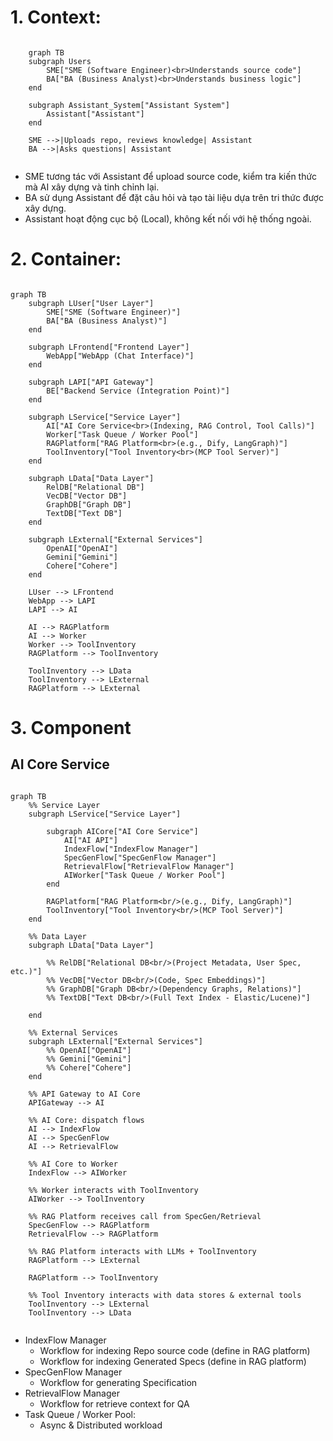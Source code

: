 
# 1. Context:

```mermaid

    graph TB
    subgraph Users
        SME["SME (Software Engineer)<br>Understands source code"]
        BA["BA (Business Analyst)<br>Understands business logic"]
    end

    subgraph Assistant_System["Assistant System"]
        Assistant["Assistant"]
    end

    SME -->|Uploads repo, reviews knowledge| Assistant
    BA -->|Asks questions| Assistant


```

- SME tương tác với Assistant để upload source code, kiểm tra kiến thức mà AI xây dựng và tinh chỉnh lại.
- BA sử dụng Assistant để đặt câu hỏi và tạo tài liệu dựa trên tri thức được xây dựng.
- Assistant hoạt động cục bộ (Local), không kết nối với hệ thống ngoài.

# 2. Container:

```mermaid

graph TB
    subgraph LUser["User Layer"]
        SME["SME (Software Engineer)"]
        BA["BA (Business Analyst)"]
    end

    subgraph LFrontend["Frontend Layer"]
        WebApp["WebApp (Chat Interface)"]
    end

    subgraph LAPI["API Gateway"]
        BE["Backend Service (Integration Point)"]
    end

    subgraph LService["Service Layer"]
        AI["AI Core Service<br>(Indexing, RAG Control, Tool Calls)"]
        Worker["Task Queue / Worker Pool"]
        RAGPlatform["RAG Platform<br>(e.g., Dify, LangGraph)"]
        ToolInventory["Tool Inventory<br>(MCP Tool Server)"]
    end

    subgraph LData["Data Layer"]
        RelDB["Relational DB"]
        VecDB["Vector DB"]
        GraphDB["Graph DB"]
        TextDB["Text DB"]
    end

    subgraph LExternal["External Services"]
        OpenAI["OpenAI"]
        Gemini["Gemini"]
        Cohere["Cohere"]
    end

    LUser --> LFrontend
    WebApp --> LAPI
    LAPI --> AI

    AI --> RAGPlatform
    AI --> Worker
    Worker --> ToolInventory
    RAGPlatform --> ToolInventory

    ToolInventory --> LData
    ToolInventory --> LExternal
    RAGPlatform --> LExternal

```

# 3. Component

## AI Core Service
```mermaid

graph TB
    %% Service Layer
    subgraph LService["Service Layer"]

        subgraph AICore["AI Core Service"]
            AI["AI API"]
            IndexFlow["IndexFlow Manager"]
            SpecGenFlow["SpecGenFlow Manager"]
            RetrievalFlow["RetrievalFlow Manager"]
            AIWorker["Task Queue / Worker Pool"]
        end

        RAGPlatform["RAG Platform<br/>(e.g., Dify, LangGraph)"]
        ToolInventory["Tool Inventory<br/>(MCP Tool Server)"]
    end

    %% Data Layer
    subgraph LData["Data Layer"]

        %% RelDB["Relational DB<br/>(Project Metadata, User Spec, etc.)"]
        %% VecDB["Vector DB<br/>(Code, Spec Embeddings)"]
        %% GraphDB["Graph DB<br/>(Dependency Graphs, Relations)"]
        %% TextDB["Text DB<br/>(Full Text Index - Elastic/Lucene)"]

    end

    %% External Services
    subgraph LExternal["External Services"]
        %% OpenAI["OpenAI"]
        %% Gemini["Gemini"]
        %% Cohere["Cohere"]
    end

    %% API Gateway to AI Core
    APIGateway --> AI

    %% AI Core: dispatch flows
    AI --> IndexFlow
    AI --> SpecGenFlow
    AI --> RetrievalFlow

    %% AI Core to Worker
    IndexFlow --> AIWorker

    %% Worker interacts with ToolInventory
    AIWorker --> ToolInventory

    %% RAG Platform receives call from SpecGen/Retrieval
    SpecGenFlow --> RAGPlatform
    RetrievalFlow --> RAGPlatform

    %% RAG Platform interacts with LLMs + ToolInventory
    RAGPlatform --> LExternal

    RAGPlatform --> ToolInventory

    %% Tool Inventory interacts with data stores & external tools
    ToolInventory --> LExternal
    ToolInventory --> LData


```

- IndexFlow Manager
    - Workflow for indexing Repo source code (define in RAG platform)
    - Workflow for indexing Generated Specs (define in RAG platform)
- SpecGenFlow Manager
    - Workflow for generating Specification
- RetrievalFlow Manager
    - Workflow for retrieve context for QA    
- Task Queue / Worker Pool:
    - Async & Distributed workload
